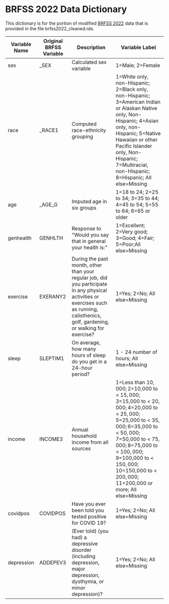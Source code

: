 BRFSS 2022 Data Dictionary
=========
This dictionary is for the portion of modified [BRFSS 2022](https://www.cdc.gov/brfss/annual_data/annual_2022.html) data that is provided in the file brfss2022_cleaned.rds.


| Variable Name | Original BRFSS Variable   | Description | Variable Label |
|---------------|---------------------------|-------------|----------------|
|sex            |_SEX                       |Calculated sex variable |  1=Male; 2=Female|
|race           |_RACE1                | Computed race-ethnicity grouping | 1=White only, non-Hispanic; 2=Black only, non-Hispanic; 3=American Indian or Alaskan Native only, Non-Hispanic; 4=Asian only, non-Hispanic; 5=Native Hawaiian or other Pacific Islander only, Non-Hispanic; 7=Multiracial, non-Hispanic; 8=Hispanic; All else=Missing|
|age            |_AGE_G      | Imputed age in six groups | 1=18 to 24; 2=25 to 34; 3=35 to 44; 4=45 to 54; 5=55 to 64; 6=65 or older| 
|genhealth      |GENHLTH        | Response to "Would you say that in general your health is:"| 1=Excellent; 2=Very good; 3=Good; 4=Fair; 5=Poor;All else=Missing |
|exercise       |EXERANY2 | During the past month, other than your regular job, did you participate in any physical activities or exercises such as running, calisthenics, golf, gardening, or walking for exercise? | 1=Yes; 2=No; All else=Missing |
|sleep          |SLEPTIM1 | On average, how many hours of sleep do you get in a 24-hour period? | 1 - 24 number of hours; All else=Missing |
|income | INCOME3        | Annual household income from all sources | 1=Less than $10,000; 2=$10,000 to < $15,000; 3=$15,000 to < $20,000; 4=$20,000 to < $25,000; 5=$25,000 to < $35,000; 6=$35,000 to < $50,000; 7=$50,000 to < $75,000; 8=$75,000 to < $100,000; 9=$100,000 to < $150,000; 10=$150,000 to < $200,000; 11=$200,000 or more; All else=Missing |
|covidpos | COVIDPOS        | Have you ever been told you tested positive for COVID 19? | 1=Yes; 2=No; All else=Missing |
|depression | ADDEPEV3       | (Ever told) (you had) a depressive disorder (including depression, major depression, dysthymia, or minor depression)? | 1=Yes; 2=No; All else=Missing |

